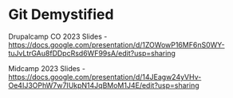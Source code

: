 # Git Demystified

Drupalcamp CO 2023 Slides - https://docs.google.com/presentation/d/1ZOWowP16MF6nS0WY-tuJvLtrGAu8fDDpcRsd6WF99sA/edit?usp=sharing

Midcamp 2023 Slides - https://docs.google.com/presentation/d/14JEagw24yVHv-Oe4IJ3OPhW7w7IUkpN14JqBMoM1J4E/edit?usp=sharing
